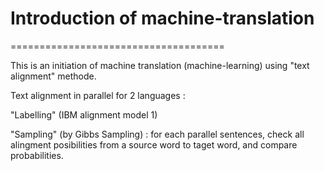 # Introduction of machine-translation
=====================================

This is an initiation of machine translation (machine-learning) using "text alignment" methode.

Text alignment in parallel for 2 languages : 

"Labelling" (IBM alignment model 1)

"Sampling" (by Gibbs Sampling) : for each parallel sentences, check all alingment posibilities from a source word to taget word, and compare probabilities.
